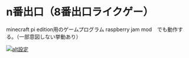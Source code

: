 # n番出口（8番出口ライクゲー）
minecraft pi edition用のゲームプログラム
raspberry jam mod　でも動作する。（一部意図しない挙動あり）

[![alt設定](http://img.youtube.com/vi/PbdttTl0lh4/0.jpg)](https://www.youtube.com/watch?v=PbdttTl0lh4)
